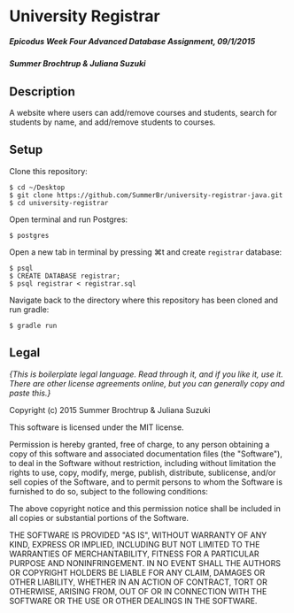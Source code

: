 # University Registrar

##### Epicodus Week Four Advanced Database Assignment, 09/1/2015

##### Summer Brochtrup & Juliana Suzuki

## Description
A website where users can add/remove courses and students, search for students by name, and add/remove students to courses.

## Setup

Clone this repository:
```
$ cd ~/Desktop
$ git clone https://github.com/SummerBr/university-registrar-java.git
$ cd university-registrar
```

Open terminal and run Postgres:
```
$ postgres
```

Open a new tab in terminal by pressing ⌘t and create `registrar` database:
```
$ psql
$ CREATE DATABASE registrar;
$ psql registrar < registrar.sql
```

Navigate back to the directory where this repository has been cloned and run gradle:
```
$ gradle run
```

## Legal

*{This is boilerplate legal language. Read through it, and if you like it, use it. There are other license agreements online, but you can generally copy and paste this.}*

Copyright (c) 2015 Summer Brochtrup & Juliana Suzuki

This software is licensed under the MIT license.

Permission is hereby granted, free of charge, to any person obtaining a copy
of this software and associated documentation files (the "Software"), to deal
in the Software without restriction, including without limitation the rights
to use, copy, modify, merge, publish, distribute, sublicense, and/or sell
copies of the Software, and to permit persons to whom the Software is
furnished to do so, subject to the following conditions:

The above copyright notice and this permission notice shall be included in
all copies or substantial portions of the Software.

THE SOFTWARE IS PROVIDED "AS IS", WITHOUT WARRANTY OF ANY KIND, EXPRESS OR
IMPLIED, INCLUDING BUT NOT LIMITED TO THE WARRANTIES OF MERCHANTABILITY,
FITNESS FOR A PARTICULAR PURPOSE AND NONINFRINGEMENT. IN NO EVENT SHALL THE
AUTHORS OR COPYRIGHT HOLDERS BE LIABLE FOR ANY CLAIM, DAMAGES OR OTHER
LIABILITY, WHETHER IN AN ACTION OF CONTRACT, TORT OR OTHERWISE, ARISING FROM,
OUT OF OR IN CONNECTION WITH THE SOFTWARE OR THE USE OR OTHER DEALINGS IN
THE SOFTWARE.
